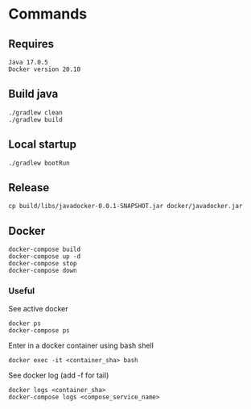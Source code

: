 # Commands
## Requires
```
Java 17.0.5
Docker version 20.10
```
## Build java
```
./gradlew clean
./gradlew build
```
## Local startup
```
./gradlew bootRun
```
## Release
```
cp build/libs/javadocker-0.0.1-SNAPSHOT.jar docker/javadocker.jar
```
## Docker
```
docker-compose build
docker-compose up -d
docker-compose stop
docker-compose down
```
### Useful
See active docker
```
docker ps
docker-compose ps
```
Enter in a docker container using bash shell
```
docker exec -it <container_sha> bash
```
See docker log (add -f for tail)
```
docker logs <container_sha>
docker-compose logs <compose_service_name>
```